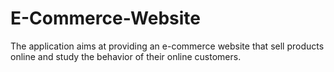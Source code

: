 # E-Commerce-Website
The application aims at providing an e-commerce website that sell products online and study the behavior of their online customers.
